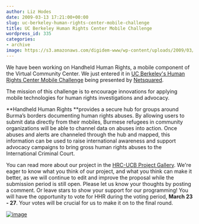```yaml
---
author: Liz Hodes
date: 2009-03-13 17:21:00+00:00
slug: uc-berkeley-human-rights-center-mobile-challenge
title: UC Berkeley Human Rights Center Mobile Challenge
wordpress_id: 335
categories:
- archive
image: https://s3.amazonaws.com/digidem-www/wp-content/uploads/2009/03/myawaddy-phone-crop2-300x240.jpg
---
```


We have been working on Handheld Human Rights, a mobile component of the Virtual Community Center. We just entered it in [UC Berkeley's Human Rights Center Mobile Challenge](http://www.netsquared.org/hrc-ucb) being presented by [Netsquared](http://www.netsquared.org/).

The mission of this challenge is to encourage innovations for applying mobile technologies for human rights investigations and advocacy.

**Handheld Human Rights **provides a secure hub for groups around Burma’s borders documenting human rights abuses. By allowing users to submit data directly from their mobiles, Burmese refugees in community organizations will be able to channel data on abuses into action. Once abuses and alerts are channeled through the hub and mapped, this information can be used to raise international awareness and support advocacy campaigns to bring gross human rights abuses to the International Criminal Court.

You can read more about our project in the [HRC-UCB Project Gallery](http://www.netsquared.org/projects/handheld-human-rights). We're eager to know what you think of our project, and what you think can make it better, as we will continue to edit and improve the proposal while the submission period is still open. Please let us know your thoughts by posting a comment. Or leave stars to show your support for our programming! You will have the opportunity to vote for HHR during the voting period, **March 23 - 27**. Your votes will be crucial for us to make it on to the final round.


[![image](https://s3.amazonaws.com/digidem-www/wp-content/uploads/2009/03/myawaddy-phone-crop2-300x240.jpg)](https://s3.amazonaws.com/digidem-www/wp-content/uploads/2009/03/myawaddy-phone-crop2.jpg)
